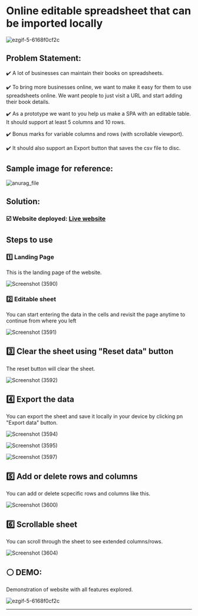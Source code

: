 # Online editable spreadsheet that can be imported locally
![ezgif-5-6168f0cf2c](https://user-images.githubusercontent.com/107871742/175572023-a9659f37-47c6-4f55-90f5-d4fd0340d186.gif)


## Problem Statement: 
:heavy_check_mark: A lot of businesses can maintain their books on spreadsheets. 

:heavy_check_mark: To bring more businesses online, we want to make it easy for them to use spreadsheets online. We want people to just visit a URL and start adding their book details.

:heavy_check_mark: As a prototype we want to you help us make a SPA with an editable table. It should support at least 5 columns and 10 rows. 

:heavy_check_mark: Bonus marks for variable columns and rows (with scrollable viewport).

:heavy_check_mark: It should also support an Export button that saves the csv file to disc.

## Sample image for reference:

![anurag_file](https://user-images.githubusercontent.com/107871742/175564145-954b13dc-2d96-49fa-85d8-495a9285e7cc.jpeg)

## Solution:

### :ballot_box_with_check: Website deployed: [Live website](https://9nxqx538t1tgukxbuh6lfq.on.drv.tw/www.fournir-task-khushi/Fournir_Task_Khushi.html)

## Steps to use
### :one: Landing Page
This is the landing page of the website.

![Screenshot (3590)](https://user-images.githubusercontent.com/107871742/175565198-a922f633-4c43-4789-9110-dd92ccc563de.png)

### :two: Editable sheet
You can start entering the data in the cells and revisit the page anytime to continue from where you left

![Screenshot (3591)](https://user-images.githubusercontent.com/107871742/175565785-dadfea2b-1287-4d04-b861-f89e478abb48.png)


## :three: Clear the sheet using "Reset data" button
The reset button will clear the sheet.

![Screenshot (3592)](https://user-images.githubusercontent.com/107871742/175572587-25495817-5e71-41b3-ae10-2a3c494ab085.png)

## :four: Export the data 
You can export the sheet and save it locally in your device by clicking pn "Export data" button.

![Screenshot (3594)](https://user-images.githubusercontent.com/107871742/175572844-aeab78c9-8013-4edc-b232-9915898f5c44.png)

![Screenshot (3595)](https://user-images.githubusercontent.com/107871742/175572886-0b5a4152-ab44-4cec-ba9f-98007fa44d78.png)

![Screenshot (3597)](https://user-images.githubusercontent.com/107871742/175572947-3e13c235-75d0-45da-8beb-a2f0799bd7a4.png)

## :five: Add or delete rows and columns 
You can add or delete scpecific rows and columns like this.

![Screenshot (3600)](https://user-images.githubusercontent.com/107871742/175573236-84ee1507-c8d6-4e8a-b920-20c6b3c5770f.png)

## :six: Scrollable sheet
You can scroll through the sheet to see extended columns/rows.

![Screenshot (3604)](https://user-images.githubusercontent.com/107871742/175573538-a0f9a7a5-ec65-48dd-b6d5-e9307830b256.png)

## :white_circle: DEMO:
Demonstration of website with all features explored.

![ezgif-5-6168f0cf2c](https://user-images.githubusercontent.com/107871742/175573794-f38f8d3a-f9a0-4ccd-851b-e87436e88136.gif)


---


